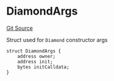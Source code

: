 # DiamondArgs
[Git Source](https://github.com/ubiquity/ubiquity-dollar/blob/bc36823136700d0422c14fd5ae111920580c10d7/src/dollar/Diamond.sol)

Struct used for `Diamond` constructor args


```solidity
struct DiamondArgs {
    address owner;
    address init;
    bytes initCalldata;
}
```

